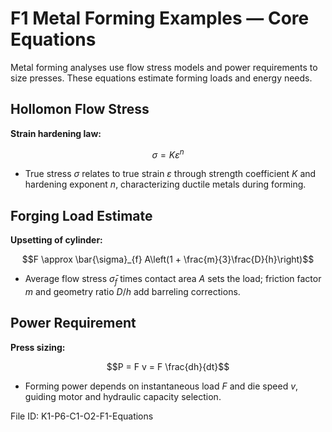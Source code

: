 # F1 Metal Forming Examples — Core Equations

Metal forming analyses use flow stress models and power requirements to size presses. These equations estimate forming loads and energy needs.

## Hollomon Flow Stress
**Strain hardening law:**

$$\sigma = K \varepsilon^{n}$$

- True stress $\sigma$ relates to true strain $\varepsilon$ through strength coefficient $K$ and hardening exponent $n$, characterizing ductile metals during forming.

## Forging Load Estimate
**Upsetting of cylinder:**

$$F \approx \bar{\sigma}_{f} A\left(1 + \frac{m}{3}\frac{D}{h}\right)$$

- Average flow stress $\bar{\sigma}_{f}$ times contact area $A$ sets the load; friction factor $m$ and geometry ratio $D/h$ add barreling corrections.

## Power Requirement
**Press sizing:**

$$P = F v = F \frac{dh}{dt}$$

- Forming power depends on instantaneous load $F$ and die speed $v$, guiding motor and hydraulic capacity selection.

File ID: K1-P6-C1-O2-F1-Equations
